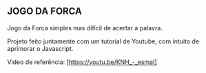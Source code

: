  ## JOGO DA FORCA

Jogo da Forca simples mas difícil de acertar a palavra.

Projeto feito juntamente com um tutorial de Youtube, com intuito de aprimorar o Javascript.

Video de referência: [https://youtu.be/KNH_-_esmaI]